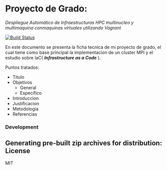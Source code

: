 # Proyecto de Grado: 
_Despliegue  Automático  de  Infraestructuras  HPC  multinucleo  y  multimaquina  conmaquinas virtuales utilizando Vagrant_

[![Build Status](https://travis-ci.org/joemccann/dillinger.svg?branch=master)](https://travis-ci.org/joemccann/dillinger)

En este documento se presenta la ficha tecnica de mi proyecto de grado, el cual tiene como base principal la implementacion de un cluster MPI y el estudio sobre IaC( _**Infrastructure as a Code**_ ). 

Puntos tratados:

  - Titulo
  - Objetivos
    * General 
    * Especifico
  - Introduccion
  - Justificacion
  - Metodologia
  - Referencias

### Development

Generating pre-built zip archives for distribution:
License
----

MIT
